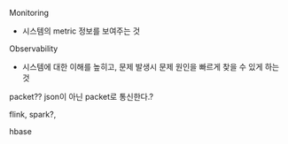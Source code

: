 Monitoring

- 시스템의 metric 정보를 보여주는 것



Observability

- 시스템에 대한 이해를 높히고, 문제 발생시 문제 원인을 빠르게 찾을 수 있게 하는 것



packet?? json이 아닌 packet로 통신한다.?

flink, spark?, 



hbase

 
